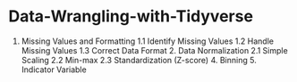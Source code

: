 # Data-Wrangling-with-Tidyverse
1. Missing Values and Formatting 1.1 Identify Missing Values 1.2 Handle Missing Values 1.3 Correct Data Format 2. Data Normalization 2.1 Simple Scaling 2.2 Min-max 2.3 Standardization (Z-score) 4. Binning 5. Indicator Variable
